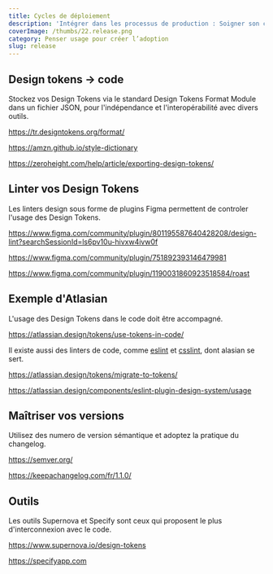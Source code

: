 ```yaml
---
title: Cycles de déploiement
description: 'Intégrer dans les processus de production : Soigner son cycle de déploiement '
coverImage: /thumbs/22.release.png
category: Penser usage pour créer l’adoption
slug: release
---
```


## Design tokens → code

Stockez vos Design Tokens via le standard Design Tokens Format Module dans un fichier JSON, pour l'indépendance et l'interopérabilité avec divers outils.

https://tr.designtokens.org/format/

https://amzn.github.io/style-dictionary

https://zeroheight.com/help/article/exporting-design-tokens/


## Linter vos Design Tokens

Les linters design sous forme de plugins Figma permettent de controler l'usage des Design Tokens.

https://www.figma.com/community/plugin/801195587640428208/design-lint?searchSessionId=ls6pv10u-hivxw4ivw0f

https://www.figma.com/community/plugin/751892393146479981

https://www.figma.com/community/plugin/1190031860923518584/roast

## Exemple d'Atlasian

L'usage des Design Tokens dans le code doit être accompagné.

https://atlassian.design/tokens/use-tokens-in-code/

Il existe aussi des linters de code, comme [eslint](https://eslint.org/) et [csslint](http://csslint.net/), dont alasian se sert.

https://atlassian.design/tokens/migrate-to-tokens/

https://atlassian.design/components/eslint-plugin-design-system/usage

## Maîtriser vos versions

Utilisez des numero de version sémantique et adoptez la pratique du changelog.

https://semver.org/

https://keepachangelog.com/fr/1.1.0/

## Outils

Les outils Supernova et Specify sont ceux qui proposent le plus d'interconnexion avec le code.

https://www.supernova.io/design-tokens

https://specifyapp.com
